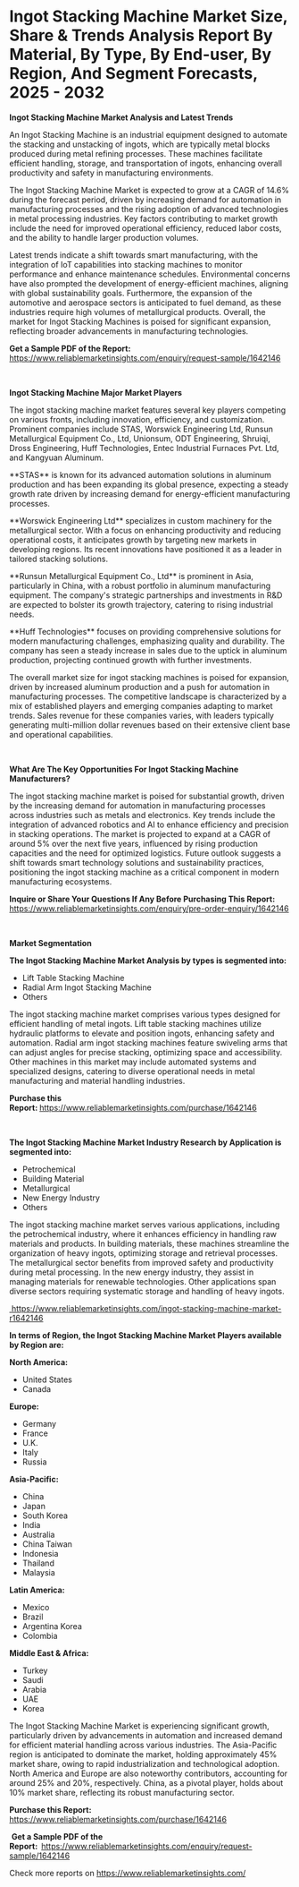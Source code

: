 <p><h1>Ingot Stacking Machine Market Size, Share & Trends Analysis Report By Material, By Type, By End-user, By Region, And Segment Forecasts, 2025 - 2032</h1></p><p><strong>Ingot Stacking Machine Market Analysis and Latest Trends</strong></p>
<p><p>An Ingot Stacking Machine is an industrial equipment designed to automate the stacking and unstacking of ingots, which are typically metal blocks produced during metal refining processes. These machines facilitate efficient handling, storage, and transportation of ingots, enhancing overall productivity and safety in manufacturing environments. </p><p>The Ingot Stacking Machine Market is expected to grow at a CAGR of 14.6% during the forecast period, driven by increasing demand for automation in manufacturing processes and the rising adoption of advanced technologies in metal processing industries. Key factors contributing to market growth include the need for improved operational efficiency, reduced labor costs, and the ability to handle larger production volumes. </p><p>Latest trends indicate a shift towards smart manufacturing, with the integration of IoT capabilities into stacking machines to monitor performance and enhance maintenance schedules. Environmental concerns have also prompted the development of energy-efficient machines, aligning with global sustainability goals. Furthermore, the expansion of the automotive and aerospace sectors is anticipated to fuel demand, as these industries require high volumes of metallurgical products. Overall, the market for Ingot Stacking Machines is poised for significant expansion, reflecting broader advancements in manufacturing technologies.</p></p>
<p><strong>Get a Sample PDF of the Report:&nbsp;</strong> <a href="https://www.reliablemarketinsights.com/enquiry/request-sample/1642146?utm_campaign=2217&utm_medium=2&utm_source=Github&utm_content=ia&utm_term=22022025&utm_id=ingot-stacking-machine">https://www.reliablemarketinsights.com/enquiry/request-sample/1642146</a></p>
<p>&nbsp;</p>
<p><strong>Ingot Stacking Machine Major Market Players</strong></p>
<p><p>The ingot stacking machine market features several key players competing on various fronts, including innovation, efficiency, and customization. Prominent companies include STAS, Worswick Engineering Ltd, Runsun Metallurgical Equipment Co., Ltd, Unionsum, ODT Engineering, Shruiqi, Dross Engineering, Huff Technologies, Entec Industrial Furnaces Pvt. Ltd, and Kangyuan Aluminum.</p><p>**STAS** is known for its advanced automation solutions in aluminum production and has been expanding its global presence, expecting a steady growth rate driven by increasing demand for energy-efficient manufacturing processes.</p><p>**Worswick Engineering Ltd** specializes in custom machinery for the metallurgical sector. With a focus on enhancing productivity and reducing operational costs, it anticipates growth by targeting new markets in developing regions. Its recent innovations have positioned it as a leader in tailored stacking solutions.</p><p>**Runsun Metallurgical Equipment Co., Ltd** is prominent in Asia, particularly in China, with a robust portfolio in aluminum manufacturing equipment. The company's strategic partnerships and investments in R&D are expected to bolster its growth trajectory, catering to rising industrial needs.</p><p>**Huff Technologies** focuses on providing comprehensive solutions for modern manufacturing challenges, emphasizing quality and durability. The company has seen a steady increase in sales due to the uptick in aluminum production, projecting continued growth with further investments.</p><p>The overall market size for ingot stacking machines is poised for expansion, driven by increased aluminum production and a push for automation in manufacturing processes. The competitive landscape is characterized by a mix of established players and emerging companies adapting to market trends. Sales revenue for these companies varies, with leaders typically generating multi-million dollar revenues based on their extensive client base and operational capabilities.</p></p>
<p>&nbsp;</p>
<p><strong>What Are The Key Opportunities For Ingot Stacking Machine Manufacturers?</strong></p>
<p><p>The ingot stacking machine market is poised for substantial growth, driven by the increasing demand for automation in manufacturing processes across industries such as metals and electronics. Key trends include the integration of advanced robotics and AI to enhance efficiency and precision in stacking operations. The market is projected to expand at a CAGR of around 5% over the next five years, influenced by rising production capacities and the need for optimized logistics. Future outlook suggests a shift towards smart technology solutions and sustainability practices, positioning the ingot stacking machine as a critical component in modern manufacturing ecosystems.</p></p>
<p><strong>Inquire or Share Your Questions If Any Before Purchasing This Report:</strong> <a href="https://www.reliablemarketinsights.com/enquiry/pre-order-enquiry/1642146?utm_campaign=2217&utm_medium=2&utm_source=Github&utm_content=ia&utm_term=22022025&utm_id=ingot-stacking-machine">https://www.reliablemarketinsights.com/enquiry/pre-order-enquiry/1642146</a></p>
<p>&nbsp;</p>
<p><strong>Market Segmentation</strong></p>
<p><strong>The Ingot Stacking Machine Market Analysis by types is segmented into:</strong></p>
<p><ul><li>Lift Table Stacking Machine</li><li>Radial Arm Ingot Stacking Machine</li><li>Others</li></ul></p>
<p><p>The ingot stacking machine market comprises various types designed for efficient handling of metal ingots. Lift table stacking machines utilize hydraulic platforms to elevate and position ingots, enhancing safety and automation. Radial arm ingot stacking machines feature swiveling arms that can adjust angles for precise stacking, optimizing space and accessibility. Other machines in this market may include automated systems and specialized designs, catering to diverse operational needs in metal manufacturing and material handling industries.</p></p>
<p><strong>Purchase this Report:&nbsp;</strong><a href="https://www.reliablemarketinsights.com/purchase/1642146?utm_campaign=2217&utm_medium=2&utm_source=Github&utm_content=ia&utm_term=22022025&utm_id=ingot-stacking-machine">https://www.reliablemarketinsights.com/purchase/1642146</a></p>
<p>&nbsp;</p>
<p><strong>The Ingot Stacking Machine Market Industry Research by Application is segmented into:</strong></p>
<p><ul><li>Petrochemical</li><li>Building Material</li><li>Metallurgical</li><li>New Energy Industry</li><li>Others</li></ul></p>
<p><p>The ingot stacking machine market serves various applications, including the petrochemical industry, where it enhances efficiency in handling raw materials and products. In building materials, these machines streamline the organization of heavy ingots, optimizing storage and retrieval processes. The metallurgical sector benefits from improved safety and productivity during metal processing. In the new energy industry, they assist in managing materials for renewable technologies. Other applications span diverse sectors requiring systematic storage and handling of heavy ingots.</p></p>
<p><a href="https://www.reliablemarketinsights.com/ingot-stacking-machine-market-r1642146?utm_campaign=2217&utm_medium=2&utm_source=Github&utm_content=ia&utm_term=22022025&utm_id=ingot-stacking-machine">&nbsp;https://www.reliablemarketinsights.com/ingot-stacking-machine-market-r1642146</a></p>
<p><strong>In terms of Region, the Ingot Stacking Machine Market Players available by Region are:</strong></p>
<p>
    <p> <strong> North America: </strong>
        <ul>
            <li>United States</li>
            <li>Canada</li>
        </ul>
        </p> 
    <p> <strong> Europe: </strong>
        <ul>
            <li>Germany</li>
            <li>France</li>
            <li>U.K.</li>
            <li>Italy</li>
            <li>Russia</li>
        </ul>
        </p> 
    <p> <strong> Asia-Pacific: </strong>
        <ul>
            <li>China</li>
            <li>Japan</li>
            <li>South Korea</li>
            <li>India</li>
            <li>Australia</li>
            <li>China Taiwan</li>
            <li>Indonesia</li>
            <li>Thailand</li>
            <li>Malaysia</li>
        </ul>
        </p> 
    <p> <strong> Latin America: </strong>
        <ul>
            <li>Mexico</li>
            <li>Brazil</li>
            <li>Argentina Korea</li>
            <li>Colombia</li>
        </ul>
        </p> 
    <p> <strong> Middle East & Africa: </strong>
        <ul>
            <li>Turkey</li>
            <li>Saudi</li>
            <li>Arabia</li>
            <li>UAE</li>
            <li>Korea</li>
        </ul>
    </p>
    </p>
<p><p>The Ingot Stacking Machine Market is experiencing significant growth, particularly driven by advancements in automation and increased demand for efficient material handling across various industries. The Asia-Pacific region is anticipated to dominate the market, holding approximately 45% market share, owing to rapid industrialization and technological adoption. North America and Europe are also noteworthy contributors, accounting for around 25% and 20%, respectively. China, as a pivotal player, holds about 10% market share, reflecting its robust manufacturing sector.</p></p>
<p><strong>Purchase this Report: </strong><a href="https://www.reliablemarketinsights.com/purchase/1642146?utm_campaign=2217&utm_medium=2&utm_source=Github&utm_content=ia&utm_term=22022025&utm_id=ingot-stacking-machine">https://www.reliablemarketinsights.com/purchase/1642146</a></p>
<p>&nbsp;<strong>Get a Sample PDF of the Report:&nbsp;&nbsp;</strong><a href="https://www.reliablemarketinsights.com/enquiry/request-sample/1642146?utm_campaign=2217&utm_medium=2&utm_source=Github&utm_content=ia&utm_term=22022025&utm_id=ingot-stacking-machine">https://www.reliablemarketinsights.com/enquiry/request-sample/1642146</a></p>
<p><strong></strong></p>
<p>Check more reports on <a href="https://www.reliablemarketinsights.com/?utm_campaign=2217&utm_medium=2&utm_source=Github&utm_content=ia&utm_term=22022025&utm_id=ingot-stacking-machine">https://www.reliablemarketinsights.com/</a></p>